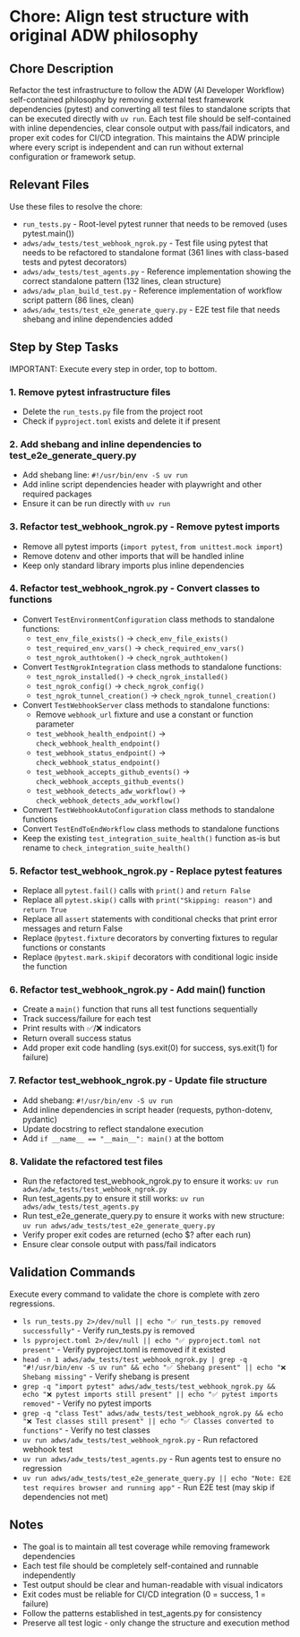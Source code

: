 # Chore: Align test structure with original ADW philosophy

## Chore Description
Refactor the test infrastructure to follow the ADW (AI Developer Workflow) self-contained philosophy by removing external test framework dependencies (pytest) and converting all test files to standalone scripts that can be executed directly with `uv run`. Each test file should be self-contained with inline dependencies, clear console output with pass/fail indicators, and proper exit codes for CI/CD integration. This maintains the ADW principle where every script is independent and can run without external configuration or framework setup.

## Relevant Files
Use these files to resolve the chore:

- `run_tests.py` - Root-level pytest runner that needs to be removed (uses pytest.main())
- `adws/adw_tests/test_webhook_ngrok.py` - Test file using pytest that needs to be refactored to standalone format (361 lines with class-based tests and pytest decorators)
- `adws/adw_tests/test_agents.py` - Reference implementation showing the correct standalone pattern (132 lines, clean structure)
- `adws/adw_plan_build_test.py` - Reference implementation of workflow script pattern (86 lines, clean)
- `adws/adw_tests/test_e2e_generate_query.py` - E2E test file that needs shebang and inline dependencies added

## Step by Step Tasks
IMPORTANT: Execute every step in order, top to bottom.

### 1. Remove pytest infrastructure files
- Delete the `run_tests.py` file from the project root
- Check if `pyproject.toml` exists and delete it if present

### 2. Add shebang and inline dependencies to test_e2e_generate_query.py
- Add shebang line: `#!/usr/bin/env -S uv run`
- Add inline script dependencies header with playwright and other required packages
- Ensure it can be run directly with `uv run`

### 3. Refactor test_webhook_ngrok.py - Remove pytest imports
- Remove all pytest imports (`import pytest`, `from unittest.mock import`)
- Remove dotenv and other imports that will be handled inline
- Keep only standard library imports plus inline dependencies

### 4. Refactor test_webhook_ngrok.py - Convert classes to functions
- Convert `TestEnvironmentConfiguration` class methods to standalone functions:
  - `test_env_file_exists()` → `check_env_file_exists()`
  - `test_required_env_vars()` → `check_required_env_vars()`
  - `test_ngrok_authtoken()` → `check_ngrok_authtoken()`
- Convert `TestNgrokIntegration` class methods to standalone functions:
  - `test_ngrok_installed()` → `check_ngrok_installed()`
  - `test_ngrok_config()` → `check_ngrok_config()`
  - `test_ngrok_tunnel_creation()` → `check_ngrok_tunnel_creation()`
- Convert `TestWebhookServer` class methods to standalone functions:
  - Remove `webhook_url` fixture and use a constant or function parameter
  - `test_webhook_health_endpoint()` → `check_webhook_health_endpoint()`
  - `test_webhook_status_endpoint()` → `check_webhook_status_endpoint()`
  - `test_webhook_accepts_github_events()` → `check_webhook_accepts_github_events()`
  - `test_webhook_detects_adw_workflow()` → `check_webhook_detects_adw_workflow()`
- Convert `TestWebhookAutoConfiguration` class methods to standalone functions
- Convert `TestEndToEndWorkflow` class methods to standalone functions
- Keep the existing `test_integration_suite_health()` function as-is but rename to `check_integration_suite_health()`

### 5. Refactor test_webhook_ngrok.py - Replace pytest features
- Replace all `pytest.fail()` calls with `print()` and `return False`
- Replace all `pytest.skip()` calls with `print("Skipping: reason")` and `return True`
- Replace all `assert` statements with conditional checks that print error messages and return False
- Replace `@pytest.fixture` decorators by converting fixtures to regular functions or constants
- Replace `@pytest.mark.skipif` decorators with conditional logic inside the function

### 6. Refactor test_webhook_ngrok.py - Add main() function
- Create a `main()` function that runs all test functions sequentially
- Track success/failure for each test
- Print results with ✅/❌ indicators
- Return overall success status
- Add proper exit code handling (sys.exit(0) for success, sys.exit(1) for failure)

### 7. Refactor test_webhook_ngrok.py - Update file structure
- Add shebang: `#!/usr/bin/env -S uv run`
- Add inline dependencies in script header (requests, python-dotenv, pydantic)
- Update docstring to reflect standalone execution
- Add `if __name__ == "__main__": main()` at the bottom

### 8. Validate the refactored test files
- Run the refactored test_webhook_ngrok.py to ensure it works: `uv run adws/adw_tests/test_webhook_ngrok.py`
- Run test_agents.py to ensure it still works: `uv run adws/adw_tests/test_agents.py`
- Run test_e2e_generate_query.py to ensure it works with new structure: `uv run adws/adw_tests/test_e2e_generate_query.py`
- Verify proper exit codes are returned (echo $? after each run)
- Ensure clear console output with pass/fail indicators

## Validation Commands
Execute every command to validate the chore is complete with zero regressions.

- `ls run_tests.py 2>/dev/null || echo "✅ run_tests.py removed successfully"` - Verify run_tests.py is removed
- `ls pyproject.toml 2>/dev/null || echo "✅ pyproject.toml not present"` - Verify pyproject.toml is removed if it existed
- `head -n 1 adws/adw_tests/test_webhook_ngrok.py | grep -q "#!/usr/bin/env -S uv run" && echo "✅ Shebang present" || echo "❌ Shebang missing"` - Verify shebang is present
- `grep -q "import pytest" adws/adw_tests/test_webhook_ngrok.py && echo "❌ pytest imports still present" || echo "✅ pytest imports removed"` - Verify no pytest imports
- `grep -q "class Test" adws/adw_tests/test_webhook_ngrok.py && echo "❌ Test classes still present" || echo "✅ Classes converted to functions"` - Verify no test classes
- `uv run adws/adw_tests/test_webhook_ngrok.py` - Run refactored webhook test
- `uv run adws/adw_tests/test_agents.py` - Run agents test to ensure no regression
- `uv run adws/adw_tests/test_e2e_generate_query.py || echo "Note: E2E test requires browser and running app"` - Run E2E test (may skip if dependencies not met)

## Notes
- The goal is to maintain all test coverage while removing framework dependencies
- Each test file should be completely self-contained and runnable independently
- Test output should be clear and human-readable with visual indicators
- Exit codes must be reliable for CI/CD integration (0 = success, 1 = failure)
- Follow the patterns established in test_agents.py for consistency
- Preserve all test logic - only change the structure and execution method